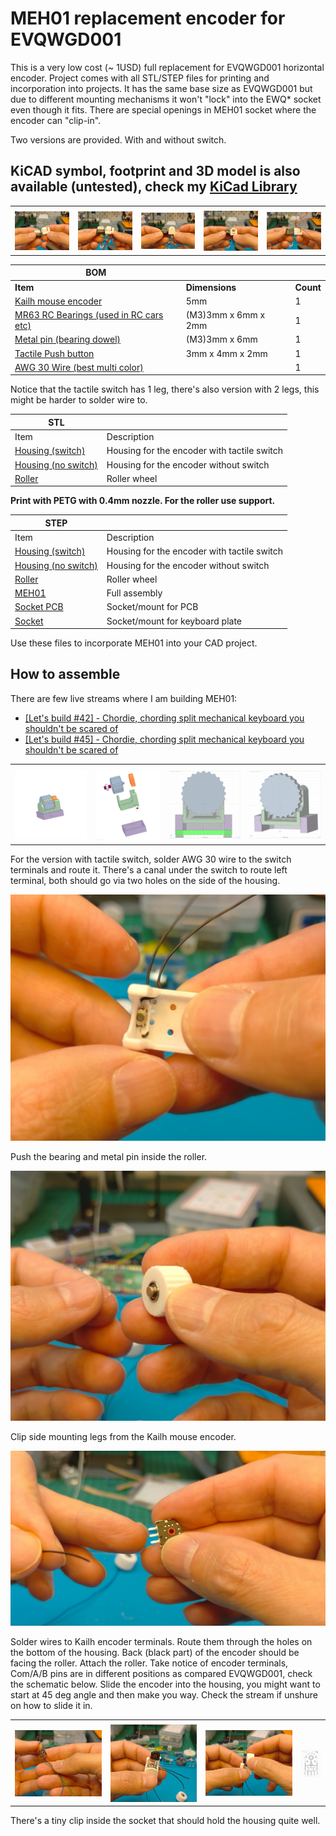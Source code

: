 # **MEH01 replacement encoder for EVQWGD001**
 This is a very low cost (~ 1USD) full replacement for EVQWGD001 horizontal encoder. Project comes with all STL/STEP files for printing and incorporation into projects. It has the same base size as EVQWGD001 but due to different mounting mechanisms it won't "lock" into the EWQ* socket even though it fits. There are special openings in MEH01 socket where the encoder can "clip-in". 

Two versions are provided. With and without switch.

## **KiCAD** symbol, footprint and 3D model is also available (untested), check my [KiCad Library](https://github.com/EverydayErgo/KiCAD)


||||||
|--|--|--|--|--|
||
|![](img/side_by_side.jpg)|![](img/side_by_side_2.jpg)|![](img/side_by_side_4.jpg)|![](img/side_by_side_5.jpg)|![](img/side_by_side_3.jpg)|


|BOM|||
|--|--|--|
|**Item**|**Dimensions**|**Count**|
|[Kailh mouse encoder](img/kailh_1.png)|5mm|1|
|[MR63 RC Bearings (used in RC cars etc)](img/bearings_zzr.jpeg)|(M3)3mm x 6mm x 2mm|1|
|[Metal pin (bearing dowel)](img/metal_pin_1.jpg)|(M3)3mm x 6mm|1|
|[Tactile Push button](img/switch_1.jpg)|3mm x 4mm x 2mm|1|
|[AWG 30 Wire (best multi color)](img/wire_awg_30_1.jpg)||1|


Notice that the tactile switch has 1 leg, there's also version with 2 legs, this might be harder to solder wire to.

|STL||
|--|--|
|Item|Description|
|[Housing (switch)](stl/encoder_switch.stl)|Housing for the encoder with tactile switch|
|[Housing (no switch)](stl/encoder_no_switch.stl)|Housing for the encoder without switch|
|[Roller](stl/roller.stl)|Roller wheel|

**Print with PETG with 0.4mm nozzle. For the roller use support.**

|STEP||
|--|--|
|Item|Description|
|[Housing (switch)](step/encoder_switch.stp)|Housing for the encoder with tactile switch|
|[Housing (no switch)](step/encoder_no_switch.stp)|Housing for the encoder without switch|
|[Roller](step/roller.stp)|Roller wheel|
|[MEH01](step/MEH01.stp)|Full assembly|
|[Socket PCB](step/socket_pcb.stp)|Socket/mount for PCB|
|[Socket](step/socket.stp)|Socket/mount for keyboard plate|

Use these files to incorporate MEH01 into your CAD project.

## How to assemble
There are few live streams where I am building MEH01:
- [[Let's build #42] - Chordie, chording split mechanical keyboard you shouldn't be scared of
](https://youtu.be/GDPil8_5gyE?t=2537)
- [[Let's build #45] - Chordie, chording split mechanical keyboard you shouldn't be scared of
](https://youtu.be/FPBJ9f71gYo?t=291)

|||||
|--|--|--|--|
||
|![](img/MEH01_1.png)|![](img/MEH01_exploded.png)|![](img/clip_in_1.png)|![](img/clip_in_2.png)|


For the version with tactile switch, solder AWG 30 wire to the switch terminals and route it. There's a canal under the switch to route left terminal, both should go via two holes on the side of the housing.

![](img/switch_wire_routing_1.jpg)

Push the bearing and metal pin inside the roller.

![](img/roller_bearing_pin_assembly_1.jpg)

Clip side mounting legs from the Kailh mouse encoder.

![](img/kailh_clip_1.jpg)

Solder wires to Kailh encoder terminals. Route them through the holes on the bottom of the housing. Back (black part) of the encoder should be facing the roller. Attach the roller. Take notice of encoder terminals, Com/A/B pins are in different positions as compared EVQWGD001, check the schematic below. Slide the encoder into the housing, you might want to start at 45 deg angle and then make you way. Check the stream if unshure on how to slide it in. 


|||||
|--|--|--|--|
||
|![](img/kailh_wires_1.jpg)|![](img/kailh_insert_1.jpg)|![](img/kailh_roller_asm_1.jpg)|![](img/kailh_cba_1.jpg)|


There's a tiny clip inside the socket that should hold the housing quite well.
